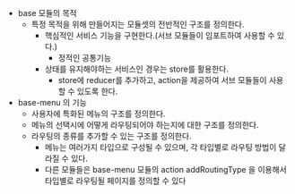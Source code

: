 - base 모듈의 목적
  - 특정 목적을 위해 만들어지는 모듈셋의 전반적인 구조를 정의한다.
    - 핵심적인 서비스 기능을 구현한다.(서브 모듈들이 임포트하여 사용할 수 있다.)
      - 정적인 공통기능
    - 상태를 유지해야하는 서비스인 경우는 store를 활용한다.
      - store에 reducer를 추가하고, action을 제공하여 서브 모듈들이 사용할 수 있도록 한다.
- base-menu 의 기능
  - 사용자에 특화된 메뉴의 구조를 정의한다.
  - 메뉴의 선택시에 어떻게 라우팅되어야 하는지에 대한 구조를 정의한다.
  - 라우팅의 종류를 추가할 수 있는 구조를 정의한다.
    - 메뉴는 여러가지 타입으로 구성될 수 있으며, 각 타입별로 라우팅 방법이 달라질 수 있다.
    - 다른 모듈들은 base-menu 모듈의 action addRoutingType 을 이용해서 타입별로 라우팅될 페이지를 정의할 수 있다
